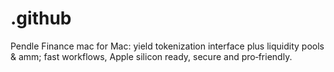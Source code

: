 # .github
Pendle Finance mac for Mac: yield tokenization interface plus liquidity pools &amp; amm; fast workflows, Apple silicon ready, secure and pro‑friendly.
